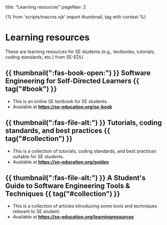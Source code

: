 <frontmatter>
  title: "Learning resources"
  pageNav: 2
</frontmatter>

{% from 'scripts/macros.njk' import thumbnail, tag with context %}

<h1 class="display-4">Learning resources</h1>

<div class="lead">

These are learning resources for SE students (e.g., textbooks, tutorials, coding standards, etc.) from SE-EDU.
</div>

<!-- ==================================================================================================== -->

## {{ thumbnail(":fas-book-open:") }} Software Engineering for Self-Directed Learners {{ tag("#book") }}

* This is an online SE textbook for SE students.
* Available at **https://se-education.org/se-book**

<!-- ==================================================================================================== -->

## {{ thumbnail(":fas-file-alt:") }} Tutorials, coding standards, and best practices {{ tag("#collection") }}

* This is a collection of tutorials, coding standards, and best practices suitable for SE students.
* Available at **https://se-education.org/guides**

<!-- ==================================================================================================== -->

## {{ thumbnail(":fas-file-alt:") }} A Student's Guide to Software Engineering Tools & Techniques {{ tag("#collection") }}

* This is a collection of articles introducing some tools and techniques relevant to SE student.
* Available at **https://se-education.org/learningresources**
